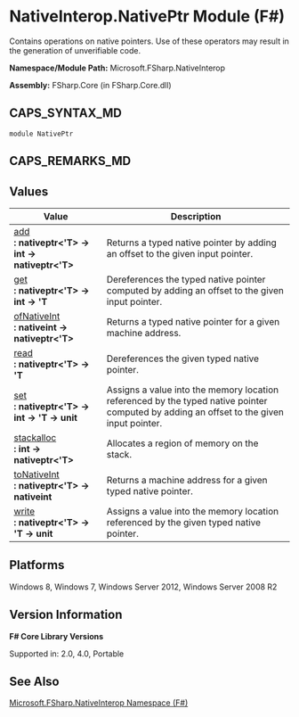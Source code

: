 # NativeInterop.NativePtr Module (F#)

Contains operations on native pointers. Use of these operators may result in the generation of unverifiable code.

**Namespace/Module Path:** Microsoft.FSharp.NativeInterop

**Assembly:** FSharp.Core (in FSharp.Core.dll)


## CAPS_SYNTAX_MD

```
module NativePtr
```

## CAPS_REMARKS_MD

## Values


|Value|Description|
|-----|-----------|
|[add](http://msdn.microsoft.com/en-us/library/851d713a-4b8d-42d6-961a-930355b038fe)<br />**: nativeptr&lt;'T&gt; -&gt; int -&gt; nativeptr&lt;'T&gt;**|Returns a typed native pointer by adding an offset to the given input pointer.|
|[get](http://msdn.microsoft.com/en-us/library/eb9ac3e5-eef2-4914-aedf-7c60c7edccf2)<br />**: nativeptr&lt;'T&gt; -&gt; int -&gt; 'T**|Dereferences the typed native pointer computed by adding an offset to the given input pointer.|
|[ofNativeInt](http://msdn.microsoft.com/en-us/library/e813513b-cf42-41e9-ba08-e1a4def9fe8c)<br />**: nativeint -&gt; nativeptr&lt;'T&gt;**|Returns a typed native pointer for a given machine address.|
|[read](http://msdn.microsoft.com/en-us/library/b6c4dacc-45dc-48eb-89f5-2507ded6de01)<br />**: nativeptr&lt;'T&gt; -&gt; 'T**|Dereferences the given typed native pointer.|
|[set](http://msdn.microsoft.com/en-us/library/f232c376-3e92-4557-958d-f6c70aa739e0)<br />**: nativeptr&lt;'T&gt; -&gt; int -&gt; 'T -&gt; unit**|Assigns a value into the memory location referenced by the typed native pointer computed by adding an offset to the given input pointer.|
|[stackalloc](http://msdn.microsoft.com/en-us/library/a2c2855f-e4ff-4d10-b15a-e0fc3fecbb3d)<br />**: int -&gt; nativeptr&lt;'T&gt;**|Allocates a region of memory on the stack.|
|[toNativeInt](http://msdn.microsoft.com/en-us/library/4202403f-6639-483c-8ab6-5455cea041ad)<br />**: nativeptr&lt;'T&gt; -&gt; nativeint**|Returns a machine address for a given typed native pointer.|
|[write](http://msdn.microsoft.com/en-us/library/c65eae26-60a8-4168-92cd-00ae36c9456a)<br />**: nativeptr&lt;'T&gt; -&gt; 'T -&gt; unit**|Assigns a value into the memory location referenced by the given typed native pointer.|

## Platforms
Windows 8, Windows 7, Windows Server 2012, Windows Server 2008 R2


## Version Information
**F# Core Library Versions**

Supported in: 2.0, 4.0, Portable




## See Also
[Microsoft.FSharp.NativeInterop Namespace &#40;F&#35;&#41;](Microsoft.FSharp.NativeInterop+Namespace+%28F%23%29.md)

